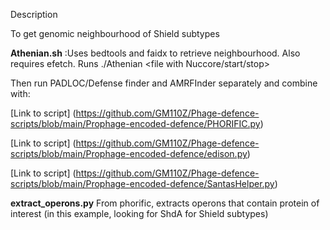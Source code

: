 Description



To get genomic neighbourhood of Shield subtypes

**Athenian.sh** :Uses bedtools and faidx to retrieve neighbourhood. Also requires efetch. Runs ./Athenian <file with Nuccore/start/stop>


Then run PADLOC/Defense finder and AMRFInder separately and combine with: 

[Link to script] (https://github.com/GM110Z/Phage-defence-scripts/blob/main/Prophage-encoded-defence/PHORIFIC.py) 

[Link to script] (https://github.com/GM110Z/Phage-defence-scripts/blob/main/Prophage-encoded-defence/edison.py)

[Link to script] (https://github.com/GM110Z/Phage-defence-scripts/blob/main/Prophage-encoded-defence/SantasHelper.py)

**extract_operons.py** From phorific, extracts operons that contain protein of interest (in this example, looking for ShdA for Shield subtypes) 


